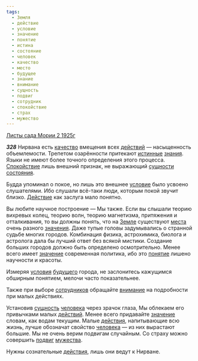 ```yaml
---
tags:
  - Земля
  - действие
  - условие
  - значение
  - понятие
  - истина
  - состояние
  - человек
  - качество
  - место
  - будущее
  - знание
  - внимание
  - сущность
  - подвиг
  - сотрудник
  - спокойствие
  - страх
  - мужество
---
```


[Листы сада Мории 2 1925г](/agni/1925)

___328___
Нирвана есть [качество](/tag/#качество) вмещения всех [действий](/tag/#действие) — насыщенность объемлемости. Трепетом озарённости притекают [истинные](/tag/#истина) [знания](/tag/#знание). Языки не имеют более точного определения этого процесса. [Спокойствие](/tag/#спокойствие) лишь внешний признак, не выражающий [сущности](/tag/#[сущность](/tag/#сущность)) [состояния](/tag/#состояние).   

Будда упоминал о покое, но лишь это внешнее [условие](/tag/#условие) было усвоено слушателями. Ибо слушали всё-таки люди, которым покой звучит близко. [Действие](/tag/#действие) как заслуга мало понятно.   

Вы любите научное построение — Мы также. Если вы слышали теорию вихревых колец, теорию волн, теорию магнетизма, притяжения и отталкивания, то вы должны понять, что на [Земле](/tag/#Земля) существуют [места](/tag/#место) очень разного [значения](/tag/#[значение](/tag/#значение)). Даже тупые головы задумывались о странной судьбе многих городов. Комбинация физика, астрохимика, биолога и астролога дала бы лучший ответ без всякой мистики. Создание больших городов должно быть определено осмотрительно. Менее всего имеет [значение](/tag/#значение) современная политика, ибо это [понятие](/tag/#понятие) лишено научности и красоты.   

Измеряя [условия](/tag/#условие) [будущего](/tag/#будущее) города, не заслонитесь кажущимся обширным понятием, мелочи часто показательнее.   

Также при выборе [сотрудников](/tag/#сотрудник) обращайте [внимание](/tag/#внимание) на подробности при малых действиях.   

Установив [сущность](/tag/#сущность) [человека](/tag/#человек) через зрачок глаза, Мы облекаем его привычками малых [действий](/tag/#действие). Менее всего придавайте [значение](/tag/#значение) словам, как водам текущим. Малые [действия](/tag/#действие), напитывающие всю жизнь, лучше обозначат свойство [человека](/tag/#человек) — из них вырастают большие. Мы не очень верим подвигам случайным. Со страху можно совершить [подвиг](/tag/#подвиг) [мужества](/tag/#мужество).   

Нужны сознательные [действия](/tag/#действие), лишь они ведут к Нирване.   


